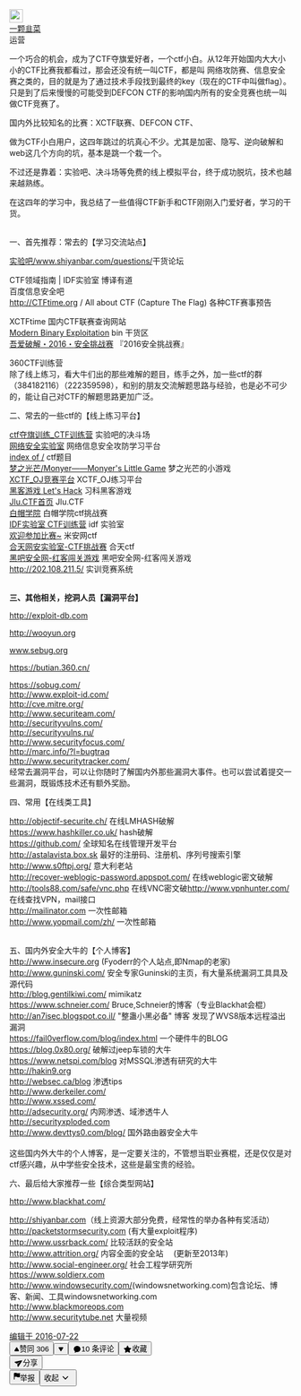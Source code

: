 <div class="RichContent"><div class="SearchItem-meta SearchItem-authorInfo"><div class="AuthorInfo AuthorInfo--plain" itemprop="author" itemscope="" itemtype="http://schema.org/Person"><meta itemprop="name" content="一颗韭菜"><meta itemprop="image" content="https://pic3.zhimg.com/50/v2-95e67db0e3273d36c1db290794d192b5_s.jpg"><meta itemprop="url" content="https://www.zhihu.com/people/www.shiyanbar.com"><meta itemprop="zhihu:followerCount"><span class="UserLink AuthorInfo-avatarWrapper"><div class="Popover"><div id="Popover66-toggle" aria-haspopup="true" aria-expanded="false" aria-owns="Popover66-content"><a class="UserLink-link" data-za-detail-view-element_name="User" target="_blank" href="//www.zhihu.com/people/www.shiyanbar.com"><img class="Avatar AuthorInfo-avatar" width="24" height="24" src="https://pic3.zhimg.com/50/v2-95e67db0e3273d36c1db290794d192b5_s.jpg" srcset="https://pic3.zhimg.com/50/v2-95e67db0e3273d36c1db290794d192b5_xs.jpg 2x" alt="一颗韭菜"></a></div></div></span><div class="AuthorInfo-content"><div class="AuthorInfo-head"><span class="UserLink AuthorInfo-name"><div class="Popover"><div id="Popover67-toggle" aria-haspopup="true" aria-expanded="false" aria-owns="Popover67-content"><a class="UserLink-link" data-za-detail-view-element_name="User" target="_blank" href="//www.zhihu.com/people/www.shiyanbar.com">一颗韭菜</a></div></div></span></div><div class="AuthorInfo-detail"><div class="AuthorInfo-badge"><div class="ztext AuthorInfo-badgeText">运营</div></div></div></div></div></div><div class="RichContent-inner"><span class="RichText ztext CopyrightRichText-richText" itemprop="articleBody"><p>一个巧合的机会，成为了CTF夺旗爱好者，一个ctf小白。从12年开始国内大大小小的CTF比赛我都看过，那会还没有统一叫CTF，都是叫 网络攻防赛、信息安全赛之类的，目的就是为了通过技术手段找到最终的key（现在的CTF中叫做flag）。只是到了后来慢慢的可能受到DEFCON CTF的影响国内所有的安全竞赛也统一叫做CTF竞赛了。</p><p>国内外比较知名的比赛：XCTF联赛、DEFCON CTF、</p><p>做为CTF小白用户，这四年跳过的坑真心不少。尤其是加密、隐写、逆向破解和web这几个方向的坑，基本是跳一个栽一个。</p><p>不过还是靠着：实验吧、决斗场等免费的线上模拟平台，终于成功脱坑，技术也越来越熟练。</p><p>在这四年的学习中，我总结了一些值得CTF新手和CTF刚刚入门爱好者，学习的干货。<br><br></p><p>一、首先推荐：常去的【学习交流站点】</p><p><a href="https://link.zhihu.com/?target=http%3A//www.shiyanbar.com/questions/" class=" wrap external" target="_blank" rel="nofollow noreferrer" data-za-detail-view-id="1043">实验吧/www.shiyanbar.com/questions/</a>干货论坛</p><p>CTF领域指南 | IDF实验室 博译有道<br>百度信息安全吧<br>
<a href="https://link.zhihu.com/?target=http%3A//CTFtime.org" class=" external" target="_blank" rel="nofollow noreferrer" data-za-detail-view-id="1043"><span class="invisible">http://</span><span class="visible">CTFtime.org</span><span class="invisible"></span></a> / All about CTF (Capture The Flag) 各种CTF赛事预告</p><p>XCTFtime 国内CTF联赛查询网站<br><u>Modern Binary Exploitation</u> bin 干货区<br><u>吾爱破解</u><u>・</u><u>2016</u><u>・</u><u>安全挑战赛</u> 『2016安全挑战赛』</p><p>360CTF训练营<br>除了线上练习，看大牛们出的那些难解的题目，练手之外，加一些ctf的群（384182116）（222359598），和别的朋友交流解题思路与经验，也是必不可少的，能让自己对CTF的解题思路更加广泛。</p><p>二、常去的一些ctf的【线上练习平台】</p><p><a href="https://link.zhihu.com/?target=http%3A//www.shiyanbar.com/ctf/index" class=" wrap external" target="_blank" rel="nofollow noreferrer" data-za-detail-view-id="1043">ctf夺旗训练_CTF训练营</a> 实验吧的决斗场<br><u>网络安全实验室</u> 网络信息安全攻防学习平台<br><u>index of /</u> ctf题目<br><u>梦之光芒/Monyer——Monyer's
Little Game</u> 梦之光芒的小游戏<br><u>XCTF_OJ</u><u>竞赛平台</u> XCTF_OJ练习平台<br><u>黑客游戏 Let's Hack</u> 习科黑客游戏<br><u>Jlu.CTF</u><u>首页</u> Jlu.CTF<br><u>白帽学院</u> 白帽学院ctf挑战赛<br><u>IDF</u><u>实验室 CTF训练营</u> idf 实验室<br><u>欢迎参加比赛~</u> 米安网ctf<br><u>合天网安实验室-CTF挑战赛</u>
合天ctf<br><u>黑吧安全网-红客闯关游戏</u>
黑吧安全网-红客闯关游戏<br><u><a href="https://link.zhihu.com/?target=http%3A//202.108.211.5/" class=" external" target="_blank" rel="nofollow noreferrer" data-za-detail-view-id="1043"><span class="invisible">http://</span><span class="visible">202.108.211.5/</span><span class="invisible"></span></a></u> 实训竞赛系统</p><p><br><b>三、其他相关，挖洞人员【漏洞平台】</b></p><p><a href="https://link.zhihu.com/?target=http%3A//exploit-db.com" class=" external" target="_blank" rel="nofollow noreferrer" data-za-detail-view-id="1043"><span class="invisible">http://</span><span class="visible">exploit-db.com</span><span class="invisible"></span></a></p><p><a href="https://link.zhihu.com/?target=http%3A//wooyun.org" class=" external" target="_blank" rel="nofollow noreferrer" data-za-detail-view-id="1043"><span class="invisible">http://</span><span class="visible">wooyun.org</span><span class="invisible"></span></a></p><p><a href="https://link.zhihu.com/?target=http%3A//www.sebug.org" class=" wrap external" target="_blank" rel="nofollow noreferrer" data-za-detail-view-id="1043">www.sebug.org</a></p><p><a href="https://link.zhihu.com/?target=https%3A//butian.360.cn/" class=" external" target="_blank" rel="nofollow noreferrer" data-za-detail-view-id="1043"><span class="invisible">https://</span><span class="visible">butian.360.cn/</span><span class="invisible"></span></a></p><p><a href="https://link.zhihu.com/?target=https%3A//sobug.com/" class=" external" target="_blank" rel="nofollow noreferrer" data-za-detail-view-id="1043"><span class="invisible">https://</span><span class="visible">sobug.com/</span><span class="invisible"></span></a><br><a href="https://link.zhihu.com/?target=http%3A//www.exploit-id.com/" class=" external" target="_blank" rel="nofollow noreferrer" data-za-detail-view-id="1043"><span class="invisible">http://www.</span><span class="visible">exploit-id.com/</span><span class="invisible"></span></a><br><a href="https://link.zhihu.com/?target=http%3A//cve.mitre.org/" class=" external" target="_blank" rel="nofollow noreferrer" data-za-detail-view-id="1043"><span class="invisible">http://</span><span class="visible">cve.mitre.org/</span><span class="invisible"></span></a><br><a href="https://link.zhihu.com/?target=http%3A//www.securiteam.com/" class=" external" target="_blank" rel="nofollow noreferrer" data-za-detail-view-id="1043"><span class="invisible">http://www.</span><span class="visible">securiteam.com/</span><span class="invisible"></span></a><br><a href="https://link.zhihu.com/?target=http%3A//securityvulns.com/" class=" external" target="_blank" rel="nofollow noreferrer" data-za-detail-view-id="1043"><span class="invisible">http://</span><span class="visible">securityvulns.com/</span><span class="invisible"></span></a><br><a href="https://link.zhihu.com/?target=http%3A//securityvulns.ru/" class=" external" target="_blank" rel="nofollow noreferrer" data-za-detail-view-id="1043"><span class="invisible">http://</span><span class="visible">securityvulns.ru/</span><span class="invisible"></span></a><br><a href="https://link.zhihu.com/?target=http%3A//www.securityfocus.com/" class=" external" target="_blank" rel="nofollow noreferrer" data-za-detail-view-id="1043"><span class="invisible">http://www.</span><span class="visible">securityfocus.com/</span><span class="invisible"></span></a><br><a href="https://link.zhihu.com/?target=http%3A//marc.info/%3Fl%3Dbugtraq" class=" external" target="_blank" rel="nofollow noreferrer" data-za-detail-view-id="1043"><span class="invisible">http://</span><span class="visible">marc.info/?</span><span class="invisible">l=bugtraq</span><span class="ellipsis"></span></a><br><a href="https://link.zhihu.com/?target=http%3A//www.securitytracker.com/" class=" external" target="_blank" rel="nofollow noreferrer" data-za-detail-view-id="1043"><span class="invisible">http://www.</span><span class="visible">securitytracker.com/</span><span class="invisible"></span></a><br>经常去漏洞平台，可以让你随时了解国内外那些漏洞大事件。也可以尝试着提交一些漏洞，既锻炼技术还有额外奖励。</p><p>四、常用【在线类工具】</p><p><a href="https://link.zhihu.com/?target=http%3A//objectif-securite.ch/" class=" external" target="_blank" rel="nofollow noreferrer" data-za-detail-view-id="1043"><span class="invisible">http://</span><span class="visible">objectif-securite.ch/</span><span class="invisible"></span></a> 在线LMHASH破解<br><a href="https://link.zhihu.com/?target=https%3A//www.hashkiller.co.uk/" class=" external" target="_blank" rel="nofollow noreferrer" data-za-detail-view-id="1043"><span class="invisible">https://www.</span><span class="visible">hashkiller.co.uk/</span><span class="invisible"></span></a> hash破解<br><a href="https://link.zhihu.com/?target=https%3A//github.com/" class=" external" target="_blank" rel="nofollow noreferrer" data-za-detail-view-id="1043"><span class="invisible">https://</span><span class="visible">github.com/</span><span class="invisible"></span></a> 全球知名在线管理开发平台<br><a href="https://link.zhihu.com/?target=http%3A//astalavista.box.sk/" class=" wrap external" target="_blank" rel="nofollow noreferrer" data-za-detail-view-id="1043">http://astalavista.box.sk</a> 最好的注册码、注册机、序列号搜索引擎<br><a href="https://link.zhihu.com/?target=http%3A//www.s0ftpj.org/" class=" external" target="_blank" rel="nofollow noreferrer" data-za-detail-view-id="1043"><span class="invisible">http://www.</span><span class="visible">s0ftpj.org/</span><span class="invisible"></span></a> 意大利老站<br><a href="https://link.zhihu.com/?target=http%3A//recover-weblogic-password.appspot.com/" class=" external" target="_blank" rel="nofollow noreferrer" data-za-detail-view-id="1043"><span class="invisible">http://</span><span class="visible">recover-weblogic-password.appspot.com</span><span class="invisible">/</span><span class="ellipsis"></span></a> 在线weblogic密文破解<br><a href="https://link.zhihu.com/?target=http%3A//tools88.com/safe/vnc.php" class=" external" target="_blank" rel="nofollow noreferrer" data-za-detail-view-id="1043"><span class="invisible">http://</span><span class="visible">tools88.com/safe/vnc.ph</span><span class="invisible">p</span><span class="ellipsis"></span></a> 在线VNC密文破<a href="https://link.zhihu.com/?target=http%3A//www.vpnhunter.com/" class=" external" target="_blank" rel="nofollow noreferrer" data-za-detail-view-id="1043"><span class="invisible">http://www.</span><span class="visible">vpnhunter.com/</span><span class="invisible"></span></a> 在线查找VPN，mail接口<br><a href="https://link.zhihu.com/?target=http%3A//mailinator.com/" class=" wrap external" target="_blank" rel="nofollow noreferrer" data-za-detail-view-id="1043">http://mailinator.com</a> 一次性邮箱<br><a href="https://link.zhihu.com/?target=http%3A//www.yopmail.com/zh/" class=" external" target="_blank" rel="nofollow noreferrer" data-za-detail-view-id="1043"><span class="invisible">http://www.</span><span class="visible">yopmail.com/zh/</span><span class="invisible"></span></a> 一次性邮箱<br><br></p><p>五、国内外安全大牛的【个人博客】<br><a href="https://link.zhihu.com/?target=http%3A//www.insecure.org/" class=" wrap external" target="_blank" rel="nofollow noreferrer" data-za-detail-view-id="1043">http://www.insecure.org</a> (Fyoderr的个人站点,即Nmap的老家) 　<br><a href="https://link.zhihu.com/?target=http%3A//www.guninski.com/" class=" external" target="_blank" rel="nofollow noreferrer" data-za-detail-view-id="1043"><span class="invisible">http://www.</span><span class="visible">guninski.com/</span><span class="invisible"></span></a> 安全专家Guninski的主页，有大量系统漏洞工具具及源代码 　　<br><a href="https://link.zhihu.com/?target=http%3A//blog.gentilkiwi.com/" class=" external" target="_blank" rel="nofollow noreferrer" data-za-detail-view-id="1043"><span class="invisible">http://</span><span class="visible">blog.gentilkiwi.com/</span><span class="invisible"></span></a> mimikatz<br><a href="https://link.zhihu.com/?target=https%3A//www.schneier.com/" class=" external" target="_blank" rel="nofollow noreferrer" data-za-detail-view-id="1043"><span class="invisible">https://www.</span><span class="visible">schneier.com/</span><span class="invisible"></span></a> Bruce,Schneier的博客（专业Blackhat会棍）<br><a href="https://link.zhihu.com/?target=http%3A//an7isec.blogspot.co.il/" class=" external" target="_blank" rel="nofollow noreferrer" data-za-detail-view-id="1043"><span class="invisible">http://</span><span class="visible">an7isec.blogspot.co.il/</span><span class="invisible"></span></a> "整蛊小黑必备" 博客 发现了WVS8版本远程溢出漏洞<br><a href="https://link.zhihu.com/?target=https%3A//fail0verflow.com/blog/index.html" class=" external" target="_blank" rel="nofollow noreferrer" data-za-detail-view-id="1043"><span class="invisible">https://</span><span class="visible">fail0verflow.com/blog/i</span><span class="invisible">ndex.html</span><span class="ellipsis"></span></a> 一个硬件牛的BLOG<br><a href="https://link.zhihu.com/?target=https%3A//blog.0x80.org/" class=" external" target="_blank" rel="nofollow noreferrer" data-za-detail-view-id="1043"><span class="invisible">https://</span><span class="visible">blog.0x80.org/</span><span class="invisible"></span></a> 破解过jeep车锁的大牛<br><a href="https://link.zhihu.com/?target=https%3A//www.netspi.com/blog" class=" external" target="_blank" rel="nofollow noreferrer" data-za-detail-view-id="1043"><span class="invisible">https://www.</span><span class="visible">netspi.com/blog</span><span class="invisible"></span></a> 对MSSQL渗透有研究的大牛<br><a href="https://link.zhihu.com/?target=http%3A//hakin9.org/" class=" wrap external" target="_blank" rel="nofollow noreferrer" data-za-detail-view-id="1043">http://hakin9.org</a><br><a href="https://link.zhihu.com/?target=http%3A//websec.ca/blog" class=" external" target="_blank" rel="nofollow noreferrer" data-za-detail-view-id="1043"><span class="invisible">http://</span><span class="visible">websec.ca/blog</span><span class="invisible"></span></a> 渗透tips<br><a href="https://link.zhihu.com/?target=http%3A//www.derkeiler.com/" class=" external" target="_blank" rel="nofollow noreferrer" data-za-detail-view-id="1043"><span class="invisible">http://www.</span><span class="visible">derkeiler.com/</span><span class="invisible"></span></a><br><a href="https://link.zhihu.com/?target=http%3A//www.xssed.com/" class=" external" target="_blank" rel="nofollow noreferrer" data-za-detail-view-id="1043"><span class="invisible">http://www.</span><span class="visible">xssed.com/</span><span class="invisible"></span></a><br><a href="https://link.zhihu.com/?target=http%3A//adsecurity.org/" class=" external" target="_blank" rel="nofollow noreferrer" data-za-detail-view-id="1043"><span class="invisible">http://</span><span class="visible">adsecurity.org/</span><span class="invisible"></span></a> 内网渗透、域渗透牛人<br><a href="https://link.zhihu.com/?target=http%3A//securityxploded.com/" class=" wrap external" target="_blank" rel="nofollow noreferrer" data-za-detail-view-id="1043">http://securityxploded.com</a><br><a href="https://link.zhihu.com/?target=http%3A//www.devttys0.com/blog/" class=" external" target="_blank" rel="nofollow noreferrer" data-za-detail-view-id="1043"><span class="invisible">http://www.</span><span class="visible">devttys0.com/blog/</span><span class="invisible"></span></a> 国外路由器安全大牛<br><br>这些国内外大牛的个人博客，是一定要关注的，不管想当职业赛棍，还是仅仅是对ctf感兴趣，从中学些安全技术，这些是最宝贵的经验。</p><p>六、最后给大家推荐一些【综合类型网站】</p><p><a href="https://link.zhihu.com/?target=http%3A//www.blackhat.com/" class=" external" target="_blank" rel="nofollow noreferrer" data-za-detail-view-id="1043"><span class="invisible">http://www.</span><span class="visible">blackhat.com/</span><span class="invisible"></span></a></p><p><a href="https://link.zhihu.com/?target=http%3A//shiyanbar.com" class=" external" target="_blank" rel="nofollow noreferrer" data-za-detail-view-id="1043"><span class="invisible">http://</span><span class="visible">shiyanbar.com</span><span class="invisible"></span></a>（线上资源大部分免费，经常性的举办各种有奖活动）<br><a href="https://link.zhihu.com/?target=http%3A//packetstormsecurity.com/" class=" wrap external" target="_blank" rel="nofollow noreferrer" data-za-detail-view-id="1043">http://packetstormsecurity.com</a> (有大量exploit程序)<br><a href="https://link.zhihu.com/?target=http%3A//www.ussrback.com/" class=" external" target="_blank" rel="nofollow noreferrer" data-za-detail-view-id="1043"><span class="invisible">http://www.</span><span class="visible">ussrback.com/</span><span class="invisible"></span></a> 比较活跃的安全站<br><a href="https://link.zhihu.com/?target=http%3A//www.attrition.org/" class=" external" target="_blank" rel="nofollow noreferrer" data-za-detail-view-id="1043"><span class="invisible">http://www.</span><span class="visible">attrition.org/</span><span class="invisible"></span></a> 内容全面的安全站 　(更新至2013年)<br><a href="https://link.zhihu.com/?target=http%3A//www.social-engineer.org/" class=" external" target="_blank" rel="nofollow noreferrer" data-za-detail-view-id="1043"><span class="invisible">http://www.</span><span class="visible">social-engineer.org/</span><span class="invisible"></span></a> 社会工程学研究所<br><a href="https://link.zhihu.com/?target=https%3A//www.soldierx.com/" class=" wrap external" target="_blank" rel="nofollow noreferrer" data-za-detail-view-id="1043">https://www.soldierx.com</a><br><a href="https://link.zhihu.com/?target=http%3A//www.windowsecurity.com/" class=" external" target="_blank" rel="nofollow noreferrer" data-za-detail-view-id="1043"><span class="invisible">http://www.</span><span class="visible">windowsecurity.com/</span><span class="invisible"></span></a>(windowsnetworking.com)包含论坛、博客、新闻、工具windowsnetworking.com<br><a href="https://link.zhihu.com/?target=http%3A//www.blackmoreops.com/" class=" wrap external" target="_blank" rel="nofollow noreferrer" data-za-detail-view-id="1043">http://www.blackmoreops.com</a><br><a href="https://link.zhihu.com/?target=http%3A//www.securitytube.net/" class=" wrap external" target="_blank" rel="nofollow noreferrer" data-za-detail-view-id="1043">http://www.securitytube.net</a> 大量视频</p></span></div><div class="ContentItem-time"><a target="_blank" href="//zhuanlan.zhihu.com/p/21685384"><span data-tooltip="发布于 2016-07-22 17:30">编辑于 2016-07-22</span></a></div><div class="ContentItem-actions RichContent-actions"><span><button aria-label="赞同 306" type="button" class="Button VoteButton VoteButton--up"><span style="display: inline-flex; align-items: center;">&#8203;<svg class="Zi Zi--TriangleUp VoteButton-TriangleUp" fill="currentColor" viewBox="0 0 24 24" width="10" height="10"><path d="M2 18.242c0-.326.088-.532.237-.896l7.98-13.203C10.572 3.57 11.086 3 12 3c.915 0 1.429.571 1.784 1.143l7.98 13.203c.15.364.236.57.236.896 0 1.386-.875 1.9-1.955 1.9H3.955c-1.08 0-1.955-.517-1.955-1.9z" fill-rule="evenodd"></path></svg></span>赞同 306</button><button aria-label="反对" type="button" class="Button VoteButton VoteButton--down"><span style="display: inline-flex; align-items: center;">&#8203;<svg class="Zi Zi--TriangleDown" fill="currentColor" viewBox="0 0 24 24" width="10" height="10"><path d="M20.044 3H3.956C2.876 3 2 3.517 2 4.9c0 .326.087.533.236.896L10.216 19c.355.571.87 1.143 1.784 1.143s1.429-.572 1.784-1.143l7.98-13.204c.149-.363.236-.57.236-.896 0-1.386-.876-1.9-1.956-1.9z" fill-rule="evenodd"></path></svg></span></button></span><button type="button" class="Button ContentItem-action Button--plain Button--withIcon Button--withLabel"><span style="display: inline-flex; align-items: center;">&#8203;<svg class="Zi Zi--Comment Button-zi" fill="currentColor" viewBox="0 0 24 24" width="1.2em" height="1.2em"><path d="M10.241 19.313a.97.97 0 0 0-.77.2 7.908 7.908 0 0 1-3.772 1.482.409.409 0 0 1-.38-.637 5.825 5.825 0 0 0 1.11-2.237.605.605 0 0 0-.227-.59A7.935 7.935 0 0 1 3 11.25C3 6.7 7.03 3 12 3s9 3.7 9 8.25-4.373 9.108-10.759 8.063z" fill-rule="evenodd"></path></svg></span>10 条评论</button><button type="button" class="Button ContentItem-action Button--plain Button--withIcon Button--withLabel"><span style="display: inline-flex; align-items: center;">&#8203;<svg class="Zi Zi--Star Button-zi" fill="currentColor" viewBox="0 0 24 24" width="1.2em" height="1.2em"><path d="M5.515 19.64l.918-5.355-3.89-3.792c-.926-.902-.639-1.784.64-1.97L8.56 7.74l2.404-4.871c.572-1.16 1.5-1.16 2.072 0L15.44 7.74l5.377.782c1.28.186 1.566 1.068.64 1.97l-3.89 3.793.918 5.354c.219 1.274-.532 1.82-1.676 1.218L12 18.33l-4.808 2.528c-1.145.602-1.896.056-1.677-1.218z" fill-rule="evenodd"></path></svg></span>收藏</button><div class="Popover ShareMenu ContentItem-action"><div class="ShareMenu-toggler" id="Popover80-toggle" aria-haspopup="true" aria-expanded="false" aria-owns="Popover80-content"><button type="button" class="Button Button--plain Button--withIcon Button--withLabel"><span style="display: inline-flex; align-items: center;">&#8203;<svg class="Zi Zi--Share Button-zi" fill="currentColor" viewBox="0 0 24 24" width="1.2em" height="1.2em"><path d="M2.931 7.89c-1.067.24-1.275 1.669-.318 2.207l5.277 2.908 8.168-4.776c.25-.127.477.198.273.39L9.05 14.66l.927 5.953c.18 1.084 1.593 1.376 2.182.456l9.644-15.242c.584-.892-.212-2.029-1.234-1.796L2.93 7.89z" fill-rule="evenodd"></path></svg></span>分享</button></div></div><button type="button" class="Button ContentItem-action Button--plain"><svg viewBox="0 0 18 20" class="Icon Icon--report Icon--left" width="11" height="16" aria-hidden="true" style="height: 16px; width: 11px;"><title></title><g><path d="M16.947 1.13c-.633.135-3.927.638-5.697.384-3.133-.45-4.776-2.54-9.95-.888C.305 1.04.025 1.664.025 2.646L0 18.807c0 .3.1.54.304.718.195.202.438.304.73.304.275 0 .52-.102.73-.304.202-.18.304-.418.304-.718v-6.58c4.533-1.235 8.047.668 8.562.864 2.343.893 5.542.008 6.774-.657.397-.178.596-.474.596-.887V1.964c0-.6-.42-.972-1.053-.835z"></path></g></svg>举报</button><button data-zop-retract-question="true" type="button" class="Button ContentItem-action ContentItem-rightButton Button--plain"><span class="RichContent-collapsedText">收起</span><span style="display: inline-flex; align-items: center;">&#8203;<svg class="Zi Zi--ArrowDown ContentItem-arrowIcon is-active" fill="currentColor" viewBox="0 0 24 24" width="24" height="24"><path d="M12 13L8.285 9.218a.758.758 0 0 0-1.064 0 .738.738 0 0 0 0 1.052l4.249 4.512a.758.758 0 0 0 1.064 0l4.246-4.512a.738.738 0 0 0 0-1.052.757.757 0 0 0-1.063 0L12.002 13z" fill-rule="evenodd"></path></svg></span></button></div></div>